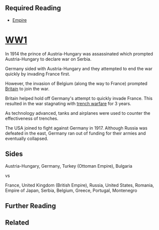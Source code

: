 ## Required Reading
- [Empire](https://github.com/robs898/bongo/blob/master/Empire.md)

# [WW1](https://github.com/robs898/bongo/blob/master/WW1.md)
In 1914 the prince of Austria-Hungary was assassinated which prompted Austria-Hungary to declare war on Serbia.

Germany sided with Austria-Hungary and they attempted to end the war quickly by invading France first.

However, the invasion of Belgium (along the way to France) prompted [Britain](https://github.com/robs898/bongo/blob/master/Britain.md) to join the war.

Britain helped hold off Germany's attempt to quickly invade France. This resulted in the war stagnating with [trench warfare](https://github.com/robs898/bongo/blob/master/TrenchWarfare.md) for 3 years.

As technology advanced, tanks and airplanes were used to counter the effectiveness of trenches.

The USA joined to fight against Germany in 1917. Although Russia was defeated in the east, Germany ran out of funding for their armies and eventually collapsed.

## Sides
Austria-Hungary, Germany, Turkey (Ottoman Empire), Bulgaria

vs

France, United Kingdom (British Empire), Russia, United States, Romania, Empire of Japan, Serbia, Belgium, Greece, Portugal, Montenegro 

## Further Reading

## Related

